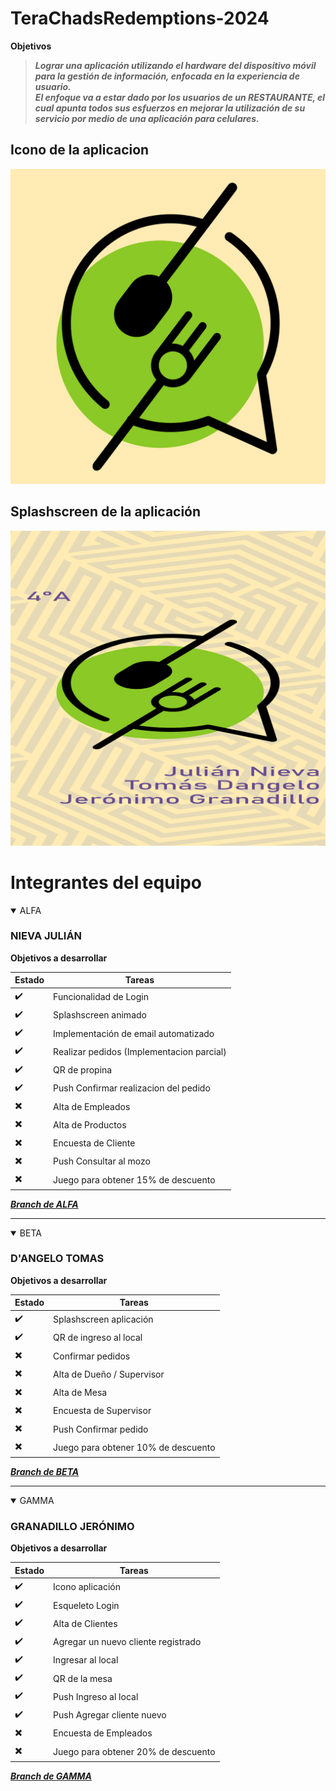# TeraChadsRedemptions-2024


**Objetivos**

> ***Lograr una aplicación utilizando el hardware del dispositivo móvil para la gestión de información, enfocada en la experiencia de usuario.***<br>
> ***El enfoque va a estar dado por los usuarios de un RESTAURANTE, el cual apunta todos sus esfuerzos en mejorar la utilización de su servicio por medio de una aplicación para celulares.***

## Icono de la aplicacion
![Icono app][icono-app]

[icono-app]: ./src/assets/imagenes/icon.png

## Splashscreen de la aplicación
![Splashscreen][splash-app]

[splash-app]: ./resources/splash.png


# Integrantes del equipo

<details open>

<summary>ALFA</summary>

### NIEVA JULIÁN

**Objetivos a desarrollar**

| Estado|    Tareas              |
| ----- |   -------              |
|   ✔️ | Funcionalidad de Login |
|   ✔️ | Splashscreen animado|
|   ✔️ | Implementación de email automatizado|
|   ✔️ | Realizar pedidos (Implementacion parcial)|
|   ✔️ | QR de propina|
|   ✔️ | Push Confirmar realizacion del pedido|
|   ✖️ | Alta de Empleados |
|   ✖️ | Alta de Productos|
|   ✖️ | Encuesta de Cliente|
|   ✖️ | Push Consultar al mozo|
|   ✖️ | Juego para obtener 15% de descuento|  

***[Branch de ALFA](https://github.com/JulianNieva/TeraChadsRedemptions-2024/tree/alfa)***

</details>

-----

<details open>

<summary>BETA</summary>

### D'ANGELO TOMAS

**Objetivos a desarrollar**

| Estado|    Tareas              |
| ----- |   -------              |
|   ✔️ | Splashscreen aplicación     |
|   ✔️ | QR de ingreso al local|
|   ✖️ | Confirmar pedidos|
|   ✖️ | Alta de Dueño / Supervisor |
|   ✖️ | Alta de Mesa|
|   ✖️ | Encuesta de Supervisor|
|   ✖️ | Push Confirmar pedido|
|   ✖️ |  Juego para obtener 10% de descuento|  

***[Branch de BETA](https://github.com/JulianNieva/TeraChadsRedemptions-2024/tree/beta)***

</details>

-----

<details open>

<summary>GAMMA</summary>

### GRANADILLO JERÓNIMO

**Objetivos a desarrollar**

| Estado|    Tareas              |
| ----- |   -------              |
|   ✔️ | Icono aplicación      |
|   ✔️ | Esqueleto Login      |
|   ✔️ | Alta de Clientes |
|   ✔️ | Agregar un nuevo cliente registrado|
|   ✔️ | Ingresar al local|
|   ✔️ | QR de la mesa|
|   ✔️ | Push Ingreso al local
|   ✔️ | Push Agregar cliente nuevo|
|   ✖️ | Encuesta de Empleados|
|   ✖️ | Juego para obtener 20% de descuento|  

***[Branch de GAMMA](https://github.com/JulianNieva/TeraChadsRedemptions-2024/tree/gamma)***

</details>